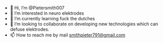 - 👋 Hi, I’m @Pietersmith007
- 👀 I’m interested in neuro elektrodes
- 🌱 I’m currently learning fuck the dutches 
- 💞️ I’m looking to collaborate on developing new technologies which can defuse elektrodes. 
- 📫 How to reach me by mail smithpieter791@gmail.com

<!---
Pietersmith007/Pietersmith007 is a ✨ special ✨ repository because its `README.md` (this file) appears on your GitHub profile.
You can click the Preview link to take a look at your changes.
--->
